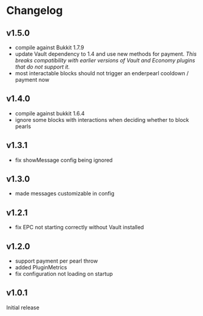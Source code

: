 Changelog
=========

v1.5.0
------
* compile against Bukkit 1.7.9
* update Vault dependency to 1.4 and use new methods for payment. *This breaks compatibility with earlier versions of Vault and Economy plugins that do not support it.*
* most interactable blocks should not trigger an enderpearl cooldown / payment now

v1.4.0
------
* compile against bukkit 1.6.4
* ignore some blocks with interactions when deciding whether to block pearls

v1.3.1
------
* fix showMessage config being ignored

v1.3.0
------
* made messages customizable in config

v1.2.1
------
* fix EPC not starting correctly without Vault installed

v1.2.0
------
* support payment per pearl throw
* added PluginMetrics
* fix configuration not loading on startup

v1.0.1
------
Initial release